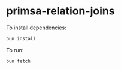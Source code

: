 # primsa-relation-joins

To install dependencies:

```bash
bun install
```

To run:

```bash
bun fetch
```
